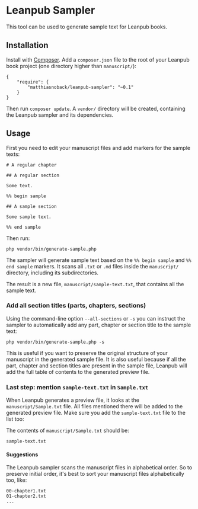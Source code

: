 # Leanpub Sampler

This tool can be used to generate sample text for Leanpub books.

## Installation

Install with [Composer](https://getcomposer.org/). Add a ``composer.json`` file to the root of your Leanpub book
project (one directory higher than ``manuscript/``):

    {
        "require": {
            "matthiasnoback/leanpub-sampler": "~0.1"
        }
    }

Then run ``composer update``. A ``vendor/`` directory will be created, containing the Leanpub sampler and its
dependencies.

## Usage

First you need to edit your manuscript files and add markers for the sample texts:

    # A regular chapter

    ## A regular section

    Some text.

    %% begin sample

    ## A sample section

    Some sample text.

    %% end sample

Then run:

    php vendor/bin/generate-sample.php

The sampler will generate sample text based on the ``%% begin sample`` and ``%% end sample`` markers. It scans all
``.txt`` or ``.md`` files inside the ``manuscript/`` directory, including its subdirectories.

The result is a new file, ``manuscript/sample-text.txt``, that contains all the sample text.

### Add all section titles (parts, chapters, sections)

Using the command-line option ``--all-sections`` or ``-s`` you can instruct the sampler to automatically add any part,
chapter or section title to the sample text:

    php vendor/bin/generate-sample.php -s

This is useful if you want to preserve the original structure of your manuscript in the generated sample file. It is
also useful because if all the part, chapter and section titles are present in the sample file, Leanpub will add the
full table of contents to the generated preview file.

### Last step: mention ``sample-text.txt`` in ``Sample.txt``

When Leanpub generates a preview file, it looks at the ``manuscript/Sample.txt`` file. All files mentioned there will
be added to the generated preview file. Make sure you add the ``sample-text.txt`` file to the list too:

The contents of ``manuscript/Sample.txt`` should be:

    sample-text.txt

#### Suggestions

The Leanpub sampler scans the manuscript files in alphabetical order. So to preserve initial order, it's best to sort
your manuscript files alphabetically too, like:

    00-chapter1.txt
    01-chapter2.txt
    ...
